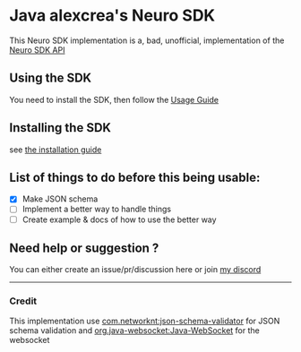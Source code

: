 # Java alexcrea's Neuro SDK
This Neuro SDK implementation is a, bad, unofficial,
implementation of the [Neuro SDK API](https://github.com/VedalAI/neuro-game-sdk/)

## Using the SDK
You need to install the SDK, then follow the [Usage Guide](./USAGE.md)

## Installing the SDK
see [the installation guide](./INSTALL.md)

## List of things to do before this being usable:
- [X] Make JSON schema
- [ ] Implement a better way to handle things 
- [ ] Create example & docs of how to use the better way

## Need help or suggestion ?
You can either create an issue/pr/discussion here or join [my discord](https://discord.gg/swBrMf327a)

---

### Credit
This implementation use [com.networknt:json-schema-validator](https://github.com/networknt/json-schema-validator)
for JSON schema validation
and [org.java-websocket:Java-WebSocket](https://github.com/TooTallNate/Java-WebSocket) for the websocket
